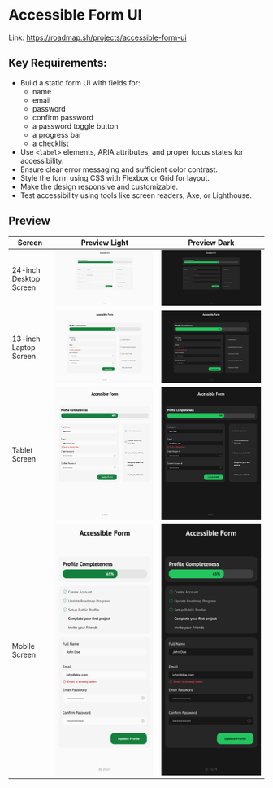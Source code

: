 # Accessible Form UI

Link: https://roadmap.sh/projects/accessible-form-ui

## Key Requirements:

- Build a static form UI with fields for:
  - name
  - email
  - password
  - confirm password
  - a password toggle button
  - a progress bar
  - a checklist
- Use `<label>` elements, ARIA attributes, and proper focus states for accessibility.
- Ensure clear error messaging and sufficient color contrast.
- Style the form using CSS with Flexbox or Grid for layout.
- Make the design responsive and customizable.
- Test accessibility using tools like screen readers, Axe, or Lighthouse.

## Preview

| Screen                 | Preview Light                                   | Preview Dark                                  |
| ---------------------- | ----------------------------------------------- | --------------------------------------------- |
| 24-inch Desktop Screen | ![Desktop Light](./preview/7-light-desktop.png) | ![Desktop Dark](./preview/7-dark-desktop.png) |
| 13-inch Laptop Screen  | ![Laptop Light](./preview/7-light-laptop.png)   | ![Laptop Dark](./preview/7-dark-laptop.png)   |
| Tablet Screen          | ![Tablet Light](./preview/7-light-tablet.png)   | ![Tablet Dark](./preview/7-dark-tablet.png)   |
| Mobile Screen          | ![Mobile Light](./preview/7-light-mobile.png)   | ![Mobile Dark](./preview/7-dark-mobile.png)   |
